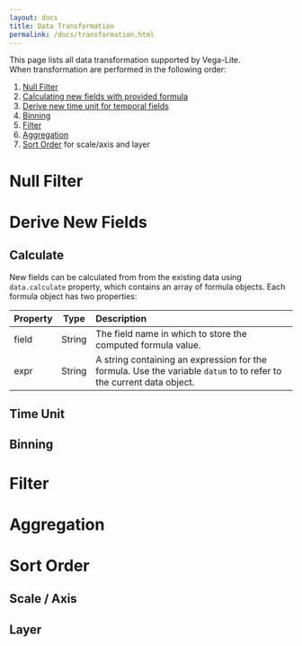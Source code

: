 ```yaml
---
layout: docs
title: Data Transformation
permalink: /docs/transformation.html
---
```


This page lists all data transformation supported by Vega-Lite.  
When transformation are performed in the following order:

1. [Null Filter](#null-filter)
2. [Calculating new fields with provided formula](#calculate)
3. [Derive new time unit for temporal fields](#time-unit)
4. [Binning](#binning)
5. [Filter](#filter)
6. [Aggregation](#aggregation)
7. [Sort Order](#sort-order) for scale/axis and layer 

# Null Filter

# Derive New Fields

## Calculate

New fields can be calculated from from the existing data using `data.calculate` property, which contains an array of formula objects.  Each formula object has two properties:

| Property      | Type          | Description    |
| :------------ |:-------------:| :------------- |
| field         | String        | The field name in which to store the computed formula value. |
| expr          | String        | A string containing an expression for the formula. Use the variable `datum` to to refer to the current data object. |

<!-- provide example -->

## Time Unit

## Binning

# Filter

# Aggregation

# Sort Order

## Scale / Axis

## Layer
